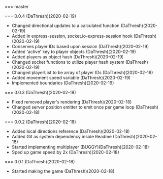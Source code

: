 === master

=== 0.0.4 (DaThresh)(2020-02-19)

* Changed directional updates to a calculated function (DaThresh)(2020-02-19)
* Added in express-session, socket.io-express-session hook (DaThresh)(2020-02-19)
* Conserves player IDs based upon session (DaThresh)(2020-02-19)
* Added 'active' key to player objects (DaThresh)(2020-02-19)
* Added players as object hash (DaThresh)(2020-02-19)
* Changed socket functions to utilize player hash system (DaThresh)(2020-02-19)
* Changed playerList to be array of player IDs (DaThresh)(2020-02-19)
* Added movement speed variable (DaThresh)(2020-02-19)
* Implemented boundaries (DaThresh)(2020-02-19)

=== 0.0.3 (DaThresh)(2020-02-18)

* Fixed removed player's rendering (DaThresh)(2020-02-18)
* Changed server position emitter to emit once per game loop (DaThresh)(2020-02-18)

=== 0.0.2 (DaThresh)(2020-02-18)

* Added local directions reference (DaThresh)(2020-02-18)
* Added Git as system dependency inside Readme (DaThresh)(2020-02-18)
* Started implementing multiplayer (BUGGY)(DaThresh)(2020-02-18)
* Sped up game speed by 2x (DaThresh)(2020-02-18)

=== 0.0.1 (DaThresh)(2020-02-18)

* Started making the game (DaThresh)(2020-02-18)